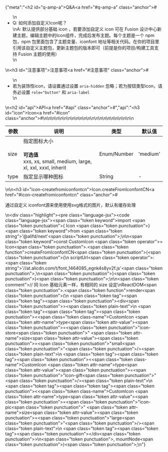 {"meta":"<h2 id=\"q-amp-a\">Q&amp;A<a href=\"#q-amp-a\" class=\"anchor\">#</a></h2><ul>\n<li>Q: &#x5982;&#x4F55;&#x6DFB;&#x52A0;&#x81EA;&#x5B9A;&#x4E49;Icon&#x5462;&#xFF1F;<br>\nA: &#x9ED8;&#x8BA4;&#x63D0;&#x4F9B;&#x90E8;&#x5206;&#x57FA;&#x7840; icon &#xFF0C;&#x82E5;&#x8981;&#x6DFB;&#x52A0;&#x81EA;&#x5B9A;&#x4E49; icon &#x53EF;&#x5728; Fusion &#x8BBE;&#x8BA1;&#x4E2D;&#x5FC3;&#x65B0;&#x5EFA;&#x4E3B;&#x9898;&#xFF0C;&#x7F16;&#x8F91;&#x4E3B;&#x9898;&#x4E2D;&#x7684;Icon&#x7EC4;&#x4EF6;&#xFF0C;&#x5B8C;&#x6210;&#x540E;&#x53D1;&#x5E03;&#x4E3B;&#x9898;&#x3002;&#x6BCF;&#x4E2A;&#x4E3B;&#x9898;&#x662F;&#x4E00;&#x4E2A; npm &#x5305;&#xFF0C;npm &#x5305;&#x91CC;&#x9762;&#x5305;&#x542B;&#x4E86;&#x4E3B;&#x9898;&#x53D8;&#x91CF;&#x3001;iconfont &#x5730;&#x5740;&#x7B49;&#x76F8;&#x5173;&#x4EE3;&#x7801;&#x3002;&#x5728;&#x4F60;&#x7684;&#x9879;&#x76EE;&#x91CC;&#x5F15;&#x7528;&#x8BE5;&#x81EA;&#x5B9A;&#x4E49;&#x4E3B;&#x9898;&#x5305;&#xFF0C;&#x66F4;&#x65B0;&#x4E3B;&#x9898;&#x5305;&#x7684;&#x7248;&#x672C;&#x5373;&#x53EF;&#xFF08;&#x524D;&#x63D0;&#x662F;&#x4F60;&#x7684;&#x9879;&#x76EE;/&#x6784;&#x5EFA;&#x5DE5;&#x5177;&#x652F;&#x6301; Fusion &#x4E3B;&#x9898;&#x7684;&#x4F7F;&#x7528;&#xFF09;</li>\n</ul>\n<h3 id=\"&#x6CE8;&#x610F;&#x4E8B;&#x9879;\">&#x6CE8;&#x610F;&#x4E8B;&#x9879;<a href=\"#&#x6CE8;&#x610F;&#x4E8B;&#x9879;\" class=\"anchor\">#</a></h3><ul>\n<li>&#x82E5;&#x4E3A;&#x88C5;&#x9970;&#x6027;icon&#xFF0C;&#x8BF7;&#x8BBE;&#x7F6E;&#x901A;&#x8FC7;&#x8BBE;&#x7F6E; <code>aria-hidden</code> &#x5FFD;&#x7565;&#xFF1B;&#x82E5;&#x4E3A;&#x6309;&#x94AE;&#x7C7B;&#x578B;icon&#xFF0C;&#x8BF7;&#x52A1;&#x5FC5;&#x8BBE;&#x7F6E; <code>role=&quot;button&quot;</code> &#x548C; <code>aria-label</code></li>\n</ul>\n<h2 id=\"api\">API<a href=\"#api\" class=\"anchor\">#</a></h2>","api":"<h3 id=\"icon\">Icon<a href=\"#icon\" class=\"anchor\">#</a></h3><table>\n<thead>\n<tr>\n<th>&#x53C2;&#x6570;</th>\n<th>&#x8BF4;&#x660E;</th>\n<th>&#x7C7B;&#x578B;</th>\n<th>&#x9ED8;&#x8BA4;&#x503C;</th>\n</tr>\n</thead>\n<tbody>\n<tr>\n<td>size</td>\n<td>&#x6307;&#x5B9A;&#x56FE;&#x6807;&#x5927;&#x5C0F;<br><br><strong>&#x53EF;&#x9009;&#x503C;</strong><br> xxs, xs, small, medium, large, xl, xxl, xxxl, inherit</td>\n<td>Enum/Number</td>\n<td>&apos;medium&apos;</td>\n</tr>\n<tr>\n<td>type</td>\n<td>&#x6307;&#x5B9A;&#x663E;&#x793A;&#x54EA;&#x79CD;&#x56FE;&#x6807;</td>\n<td>String</td>\n<td>-</td>\n</tr>\n</tbody>\n</table>\n<!-- api-extra-start -->\n<h3 id=\"icon-createfromiconfontcn\">Icon.createFromIconfontCN<a href=\"#icon-createfromiconfontcn\" class=\"anchor\">#</a></h3><p>&#x901A;&#x8FC7;&#x81EA;&#x5B9A;&#x4E49; iconfont&#x6E90;&#x6765;&#x4F7F;&#x7528;&#x4F7F;&#x7528;svg&#x683C;&#x5F0F;&#x7684;&#x56FE;&#x7247;&#xFF0C;&#x9ED8;&#x8BA4;&#x6709;&#x7F13;&#x5B58;&#x5904;&#x7406;</p>\n<div class=\"highlight\"><pre class=\"language-jsx\"><code class=\"language-jsx\"><span class=\"token keyword\">import</span> <span class=\"token punctuation\">{</span> Icon <span class=\"token punctuation\">}</span> <span class=\"token keyword\">from</span> <span class=\"token string\">&apos;@alifd/next&apos;</span><span class=\"token punctuation\">;</span>\n\n<span class=\"token keyword\">const</span> CustomIcon <span class=\"token operator\">=</span> Icon<span class=\"token punctuation\">.</span><span class=\"token function\">createFromIconfontCN</span><span class=\"token punctuation\">(</span><span class=\"token punctuation\">{</span>\n    scriptUrl<span class=\"token operator\">:</span> <span class=\"token string\">&apos;//at.alicdn.com/t/font_1464085_egnk4s8yv2f.js&apos;</span><span class=\"token punctuation\">,</span>\n<span class=\"token punctuation\">}</span><span class=\"token punctuation\">)</span><span class=\"token punctuation\">;</span>\n\n<span class=\"token comment\">// &#x540C; Icon &#x57FA;&#x7840;&#x5143;&#x7D20;&#x4E00;&#x6837;&#xFF0C;&#x6709;&#x76F8;&#x540C;&#x7684; size &#x8BBE;&#x5B9A;</span>\nReactDOM<span class=\"token punctuation\">.</span><span class=\"token function\">render</span><span class=\"token punctuation\">(</span>\n    <span class=\"token tag\"><span class=\"token tag\"><span class=\"token punctuation\">&lt;</span>div</span><span class=\"token punctuation\">&gt;</span></span><span class=\"token plain-text\">\n        </span><span class=\"token tag\"><span class=\"token tag\"><span class=\"token punctuation\">&lt;</span><span class=\"token class-name\">CustomIcon</span></span> <span class=\"token attr-name\">type</span><span class=\"token attr-value\"><span class=\"token punctuation\">=</span><span class=\"token punctuation\">&quot;</span>icon-store<span class=\"token punctuation\">&quot;</span></span> <span class=\"token attr-name\">size</span><span class=\"token attr-value\"><span class=\"token punctuation\">=</span><span class=\"token punctuation\">&quot;</span>small<span class=\"token punctuation\">&quot;</span></span><span class=\"token punctuation\">/&gt;</span></span><span class=\"token plain-text\">\n        </span><span class=\"token tag\"><span class=\"token tag\"><span class=\"token punctuation\">&lt;</span><span class=\"token class-name\">CustomIcon</span></span> <span class=\"token attr-name\">type</span><span class=\"token attr-value\"><span class=\"token punctuation\">=</span><span class=\"token punctuation\">&quot;</span>icon-gift<span class=\"token punctuation\">&quot;</span></span><span class=\"token punctuation\">/&gt;</span></span><span class=\"token plain-text\">\n        </span><span class=\"token tag\"><span class=\"token tag\"><span class=\"token punctuation\">&lt;</span><span class=\"token class-name\">CustomIcon</span></span> <span class=\"token attr-name\">type</span><span class=\"token attr-value\"><span class=\"token punctuation\">=</span><span class=\"token punctuation\">&quot;</span>icon-pic<span class=\"token punctuation\">&quot;</span></span> <span class=\"token attr-name\">size</span><span class=\"token attr-value\"><span class=\"token punctuation\">=</span><span class=\"token punctuation\">&quot;</span>large<span class=\"token punctuation\">&quot;</span></span><span class=\"token punctuation\">/&gt;</span></span><span class=\"token plain-text\">\n    </span><span class=\"token tag\"><span class=\"token tag\"><span class=\"token punctuation\">&lt;/</span>div</span><span class=\"token punctuation\">&gt;</span></span>\n<span class=\"token punctuation\">,</span> mountNode<span class=\"token punctuation\">)</span><span class=\"token punctuation\">;</span></code></pre></div><!-- api-extra-end -->\n"}